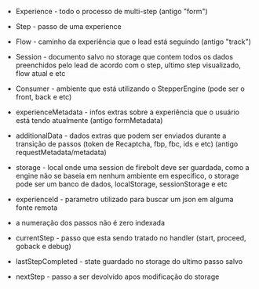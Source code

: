 - Experience - todo o processo de multi-step (antigo "form")
- Step - passo de uma experience
- Flow - caminho da experiência que o lead está seguindo (antigo "track")
- Session - documento salvo no storage que contem todos os dados preenchidos pelo lead de acordo com o step, ultimo step visualizado, flow atual e etc
- Consumer - ambiente que está utilizando o StepperEngine (pode ser o front, back e etc)
- experienceMetadata - infos extras sobre a experiência que o usuário está tendo
  atualmente (antigo formMetadata)
- additionalData - dados extras que podem ser enviados durante a transição de passos (token de Recaptcha, fbp, fbc, ids e etc) (antigo requestMetadata/metadata)
- storage - local onde uma session de firebolt deve ser guardada, como a engine não se baseia em nenhum ambiente em especifico, o storage pode ser um banco de dados, localStorage, sessionStorage e etc

- experienceId - parametro utilizado para buscar um json em alguma fonte remota
- a numeração dos passos não é zero indexada

* currentStep - passo que esta sendo tratado no handler (start, proceed, goback e debug)

* lastStepCompleted - state guardado no storage do ultimo passo salvo
* nextStep - passo a ser devolvido apos modificação do storage
